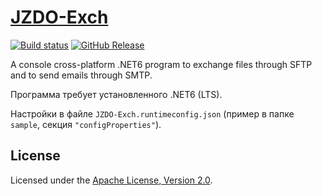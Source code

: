 # [JZDO-Exch]

[![Build status]][appveyor]
[![GitHub Release]][releases]

A console cross-platform .NET6 program to exchange files through SFTP and
to send emails through SMTP.

Программа требует установленного .NET6 (LTS).

Настройки в файле `JZDO-Exch.runtimeconfig.json`
(пример в папке `sample`, секция `"configProperties"`).

## License

Licensed under the [Apache License, Version 2.0].

[JZDO-Exch]: https://diev.github.io/JZDO-Exch/
[Apache License, Version 2.0]: LICENSE

[appveyor]: https://ci.appveyor.com/project/diev/jzdo-exch
[releases]: https://github.com/diev/JZDO-Exch/releases/latest

[Build status]: https://ci.appveyor.com/api/projects/status/dk0sf5bu4efe08kf?svg=true
[GitHub Release]: https://img.shields.io/github/release/diev/JZDO-Exch.svg
